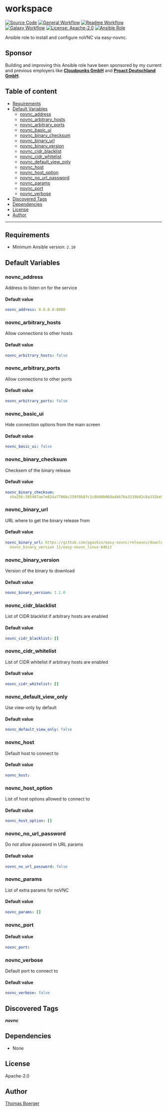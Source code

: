 # workspace

[![Source Code](https://img.shields.io/badge/github-source%20code-blue?logo=github&logoColor=white)](https://github.com/rolehippie/novnc)
[![General Workflow](https://github.com/rolehippie/novnc/actions/workflows/general.yml/badge.svg)](https://github.com/rolehippie/novnc/actions/workflows/general.yml)
[![Readme Workflow](https://github.com/rolehippie/novnc/actions/workflows/docs.yml/badge.svg)](https://github.com/rolehippie/novnc/actions/workflows/docs.yml)
[![Galaxy Workflow](https://github.com/rolehippie/novnc/actions/workflows/galaxy.yml/badge.svg)](https://github.com/rolehippie/novnc/actions/workflows/galaxy.yml)
[![License: Apache-2.0](https://img.shields.io/github/license/rolehippie/novnc)](https://github.com/rolehippie/novnc/blob/master/LICENSE)
[![Ansible Role](https://img.shields.io/badge/role-rolehippie.novnc-blue)](https://galaxy.ansible.com/rolehippie/novnc)

Ansible role to install and configure noVNC via easy-novnc.

## Sponsor

Building and improving this Ansible role have been sponsored by my current and previous employers like **[Cloudpunks GmbH](https://cloudpunks.de)** and **[Proact Deutschland GmbH](https://www.proact.eu)**.

## Table of content

- [Requirements](#requirements)
- [Default Variables](#default-variables)
  - [novnc_address](#novnc_address)
  - [novnc_arbitrary_hosts](#novnc_arbitrary_hosts)
  - [novnc_arbitrary_ports](#novnc_arbitrary_ports)
  - [novnc_basic_ui](#novnc_basic_ui)
  - [novnc_binary_checksum](#novnc_binary_checksum)
  - [novnc_binary_url](#novnc_binary_url)
  - [novnc_binary_version](#novnc_binary_version)
  - [novnc_cidr_blacklist](#novnc_cidr_blacklist)
  - [novnc_cidr_whitelist](#novnc_cidr_whitelist)
  - [novnc_default_view_only](#novnc_default_view_only)
  - [novnc_host](#novnc_host)
  - [novnc_host_option](#novnc_host_option)
  - [novnc_no_url_password](#novnc_no_url_password)
  - [novnc_params](#novnc_params)
  - [novnc_port](#novnc_port)
  - [novnc_verbose](#novnc_verbose)
- [Discovered Tags](#discovered-tags)
- [Dependencies](#dependencies)
- [License](#license)
- [Author](#author)

---

## Requirements

- Minimum Ansible version: `2.10`

## Default Variables

### novnc_address

Address to listen on for the service

#### Default value

```YAML
novnc_address: 0.0.0.0:8080
```

### novnc_arbitrary_hosts

Allow connections to other hosts

#### Default value

```YAML
novnc_arbitrary_hosts: false
```

### novnc_arbitrary_ports

Allow connections to other ports

#### Default value

```YAML
novnc_arbitrary_ports: false
```

### novnc_basic_ui

Hide connection options from the main screen

#### Default value

```YAML
novnc_basic_ui: false
```

### novnc_binary_checksum

Checksem of the binary release

#### Default value

```YAML
novnc_binary_checksum: 
  sha256:395407ae7e824a7706bc259f0b8fc1c8b98b068a4bb76a3139b02c8a331be5b3
```

### novnc_binary_url

URL where to get the binary release from

#### Default value

```YAML
novnc_binary_url: https://github.com/pgaskin/easy-novnc/releases/download/v{{ 
  novnc_binary_version }}/easy-novnc_linux-64bit
```

### novnc_binary_version

Version of the binary to download

#### Default value

```YAML
novnc_binary_version: 1.1.0
```

### novnc_cidr_blacklist

List of CIDR blacklist if arbitrary hosts are enabled

#### Default value

```YAML
novnc_cidr_blacklist: []
```

### novnc_cidr_whitelist

List of CIDR whitelist if arbitrary hosts are enabled

#### Default value

```YAML
novnc_cidr_whitelist: []
```

### novnc_default_view_only

Use view-only by default

#### Default value

```YAML
novnc_default_view_only: false
```

### novnc_host

Default host to connect to

#### Default value

```YAML
novnc_host:
```

### novnc_host_option

List of host options allowed to connect to

#### Default value

```YAML
novnc_host_option: []
```

### novnc_no_url_password

Do not allow password in URL params

#### Default value

```YAML
novnc_no_url_password: false
```

### novnc_params

List of extra params for noVNC

#### Default value

```YAML
novnc_params: []
```

### novnc_port

#### Default value

```YAML
novnc_port:
```

### novnc_verbose

Default port to connect to

#### Default value

```YAML
novnc_verbose: false
```

## Discovered Tags

**_novnc_**

## Dependencies

- None

## License

Apache-2.0

## Author

[Thomas Boerger](https://github.com/tboerger)
